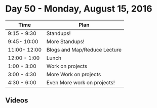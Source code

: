 # Day 50  - Monday, August 15, 2016


Time       | Plan     |
----------------|-------
9:15 - 9:30  | Standups!
9:45- 10:00  | More Standups!
11:00- 12:00 | Blogs and Map/Reduce Lecture
12:00 - 1:00 | Lunch
1:00 - 3:00  | Work on projects
3:00 - 4:30  | More Work on projects
4:30 - 6:00  | Even More work on projects!

## Videos
